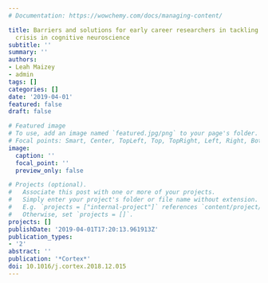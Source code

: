 ```yaml
---
# Documentation: https://wowchemy.com/docs/managing-content/

title: Barriers and solutions for early career researchers in tackling the reproducibility
  crisis in cognitive neuroscience
subtitle: ''
summary: ''
authors:
- Leah Maizey
- admin
tags: []
categories: []
date: '2019-04-01'
featured: false
draft: false

# Featured image
# To use, add an image named `featured.jpg/png` to your page's folder.
# Focal points: Smart, Center, TopLeft, Top, TopRight, Left, Right, BottomLeft, Bottom, BottomRight.
image:
  caption: ''
  focal_point: ''
  preview_only: false

# Projects (optional).
#   Associate this post with one or more of your projects.
#   Simply enter your project's folder or file name without extension.
#   E.g. `projects = ["internal-project"]` references `content/project/deep-learning/index.md`.
#   Otherwise, set `projects = []`.
projects: []
publishDate: '2019-04-01T17:20:13.961913Z'
publication_types:
- '2'
abstract: ''
publication: '*Cortex*'
doi: 10.1016/j.cortex.2018.12.015
---
```

